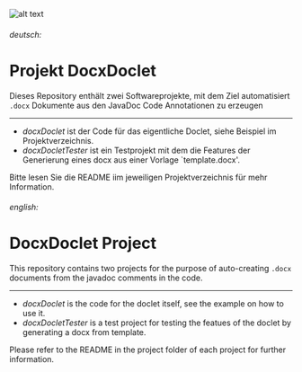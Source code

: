 ![alt text][logo]

[logo]: http://bit.ly/Sky40Email "(c)2019 by Sky4.0 GmbH, www.sky40.de"

###### deutsch:
# Projekt DocxDoclet

Dieses Repository enthält zwei Softwareprojekte, mit dem Ziel automatisiert `.docx` Dokumente aus den JavaDoc Code Annotationen zu erzeugen

<hr/>

- *docxDoclet* ist der Code für das eigentliche Doclet, siehe Beispiel im Projektverzeichnis.
- *docxDocletTester* ist ein Testprojekt mit dem die Features der Generierung eines docx aus einer Vorlage `template.docx'.

Bitte lesen Sie die README iim jeweiligen Projektverzeichnis für mehr Information.

###### english:
# DocxDoclet Project

This repository contains two projects for the purpose of auto-creating `.docx` documents from the javadoc comments in the code.

<hr/>

- *docxDoclet* is the code for the doclet itself, see the example on how to use it.
- *docxDocletTester* is a test project for testing the featues of the doclet by generating a docx from template.

Please refer to the README in the project folder of each project for further information.
